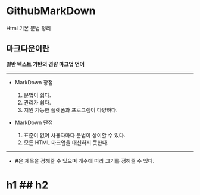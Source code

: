 # GithubMarkDown
Html 기본 문법 정리

## 마크다운이란
**일반 텍스트 기반의 경량 마크업 언어**

-------------------------
- MarkDown 장점
    1. 문법이 쉽다.
    2. 관리가 쉽다.
    3. 지원 가능한 플랫폼과 프로그램이 다양하다.
   
- MarkDown 단점
    1. 표준이 없어 사용자마다 문법이 상이할 수 있다.
    2. 모든 HTML 마크업을 대신하지 못한다.
-------------------------

- #은 제목을 정해줄 수 있으며 개수에 따라 크기를 정해줄 수 있다.

# h1 ## h2
